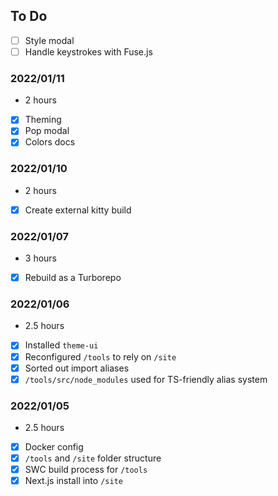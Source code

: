 ## To Do

- [ ] Style modal
- [ ] Handle keystrokes with Fuse.js

### 2022/01/11
- 2 hours
- [x] Theming
- [x] Pop modal
- [x] Colors docs

### 2022/01/10

- 2 hours
- [x] Create external kitty build

### 2022/01/07

- 3 hours
- [x] Rebuild as a Turborepo

### 2022/01/06

- 2.5 hours
- [x] Installed `theme-ui`
- [x] Reconfigured `/tools` to rely on `/site`
- [x] Sorted out import aliases
- [x] `/tools/src/node_modules` used for TS-friendly alias system

### 2022/01/05

- 2.5 hours
- [x] Docker config
- [x] `/tools` and `/site` folder structure
- [x] SWC build process for `/tools`
- [x] Next.js install into `/site`
